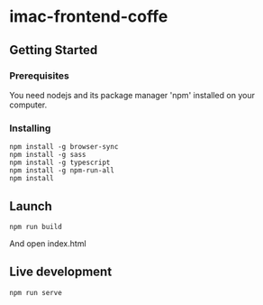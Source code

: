 # imac-frontend-coffe

## Getting Started

### Prerequisites

You need nodejs and its package manager 'npm' installed on your computer.

### Installing

```
npm install -g browser-sync
npm install -g sass
npm install -g typescript
npm install -g npm-run-all
npm install
```

## Launch

```
npm run build
```

And open index.html

## Live development

```
npm run serve
```